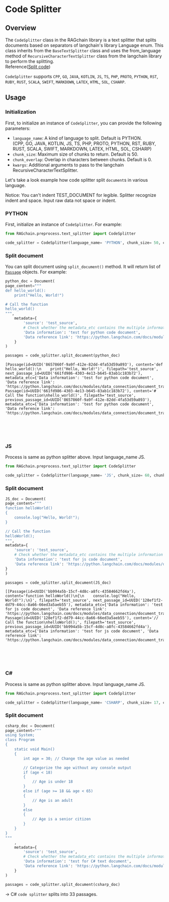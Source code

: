 # Code Splitter

## Overview

The `CodeSplitter` class in the RAGchain library is a text splitter that splits documents based on separators of langchain's library Language enum.
This class inherits from the `BaseTextSplitter` class and uses the from_language method of `RecursiveCharacterTextSplitter` class from the langchain library to perform the splitting. <br>
Reference([Split code](https://python.langchain.com/docs/modules/data_connection/document_transformers/text_splitters/code_splitter))

`CodeSplitter` supports `CPP`, `GO`, `JAVA`, `KOTLIN`, `JS`, `TS`, `PHP`, `PROTO`, `PYTHON`, `RST`, `RUBY`, `RUST`, `SCALA`, `SWIFT`, `MARKDOWN`, `LATEX`, `HTML`, `SOL`, `CSHARP`.


## Usage

### Initialization

First, to initialize an instance of `CodeSplitter`, you can provide the following parameters: <br>

- `language_name`: A kind of language to split. Default is PYTHON.<br>
  (CPP, GO, JAVA, KOTLIN, JS, TS, PHP, PROTO, PYTHON, RST, RUBY, RUST, SCALA, SWIFT, MARKDOWN, LATEX, HTML, SOL, CSHARP)
- `chunk_size`: Maximum size of chunks to return. Default is 50. 
- `chunk_overlap`: Overlap in characters between chunks. Default is 0.
- `kwargs`: Additional arguments to pass to the langchain RecursiveCharacterTextSplitter.

Let's take a look example how code splitter split `document`s in various language.

Notice: You can't indent TEST_DOCUMENT for legible. Splitter recognize indent and space. Input raw data not space or indent.

### PYTHON

First, initialize an instance of `CodeSplitter`. For example:

```Python
from RAGchain.preprocess.text_splitter import CodeSplitter

code_splitter = CodeSplitter(language_name= 'PYTHON', chunk_size= 50, chunk_overlap= 0)
```

### Split document

You can split document using `split_document()` method. It will return list of [`Passage`](https://nomadamas.github.io/RAGchain/build/html/RAGchain.schema.html#module-RAGchain.schema.passage) objects. For example:

```Python
python_doc = Document(
page_content="""
def hello_world():
    print("Hello, World!")

# Call the function
hello_world()
""",
    metadata={
        'source': 'test_source',
        # Check whether the metadata_etc contains the multiple information from the TEST DOCUMENT metadatas or not.
        'Data information': 'test for python code document',
        'Data reference link': 'https://python.langchain.com/docs/modules/data_connection/document_transformers/text_splitters/code_splitter#python'
    }
)

passages = code_splitter.split_document(python_doc)
```
```
[Passage(id=UUID('8657860f-9a9f-412e-82dd-4fa53d59a893'), content='def hello_world():\n    print("Hello, World!")', filepath='test_source', next_passage_id=UUID('661fd986-4303-4e13-b645-83ab1c183b72'), metadata_etc={'Data information': 'test for python code document', 'Data reference link': 'https://python.langchain.com/docs/modules/data_connection/document_transformers/text_splitters/code_splitter#python'}), 
Passage(id=UUID('661fd986-4303-4e13-b645-83ab1c183b72'), content='# Call the function\nhello_world()', filepath='test_source', previous_passage_id=UUID('8657860f-9a9f-412e-82dd-4fa53d59a893'), metadata_etc={'Data information': 'test for python code document', 'Data reference link': 'https://python.langchain.com/docs/modules/data_connection/document_transformers/text_splitters/code_splitter#python'})]
```

<br>
<br>
<br>

### JS

Process is same as python splitter above. Input language_name JS.

```Python
from RAGchain.preprocess.text_splitter import CodeSplitter

code_splitter = CodeSplitter(language_name= 'JS', chunk_size= 60, chunk_overlap= 0)
```

### Split document

```python
JS_doc = Document(
page_content="""
function helloWorld()
{
    console.log("Hello, World!");
}

// Call the function
helloWorld();
""",
metadata={
    'source': 'test_source',
    # Check whether the metadata_etc contains the multiple information from the TEST DOCUMENT metadatas or not.
    'Data information': 'test for js code document',
    'Data reference link': 'https://python.langchain.com/docs/modules/data_connection/document_transformers/text_splitters/code_splitter#js',
}
)

passages = code_splitter.split_document(JS_doc)
```
```
[[Passage(id=UUID('bb994a5b-15cf-4d8c-a8fc-43584662fd4a'), content='function helloWorld()\n{\n    console.log("Hello, World!");\n}', filepath='test_source', next_passage_id=UUID('128ef1f2-dd79-44cc-8a66-66ed3a5aeb55'), metadata_etc={'Data information': 'test for js code document', 'Data reference link': 'https://python.langchain.com/docs/modules/data_connection/document_transformers/text_splitters/code_splitter#js'}), 
Passage(id=UUID('128ef1f2-dd79-44cc-8a66-66ed3a5aeb55'), content='// Call the function\nhelloWorld();', filepath='test_source', previous_passage_id=UUID('bb994a5b-15cf-4d8c-a8fc-43584662fd4a'), metadata_etc={'Data information': 'test for js code document', 'Data reference link': 'https://python.langchain.com/docs/modules/data_connection/document_transformers/text_splitters/code_splitter#js'})]
```

<br>
<br>
<br>

### C#

Process is same as python splitter above. Input language_name JS.

```Python
from RAGchain.preprocess.text_splitter import CodeSplitter

code_splitter = CodeSplitter(language_name= 'CSHARP', chunk_size= 17, chunk_overlap= 0)
```

### Split document

```python
csharp_doc = Document(
page_content="""
using System;
class Program
{
    static void Main()
    {
        int age = 30; // Change the age value as needed

        // Categorize the age without any console output
        if (age < 18)
        {
            // Age is under 18
        }
        else if (age >= 18 && age < 65)
        {
            // Age is an adult
        }
        else
        {
            // Age is a senior citizen
        }
    }
}
"""
    ,
    metadata={
        'source': 'test_source',
        # Check whether the metadata_etc contains the multiple information from the TEST DOCUMENT metadatas or not.
        'Data information': 'test for C# text document',
        'Data reference link': 'https://python.langchain.com/docs/modules/data_connection/document_transformers/text_splitters/code_splitter#c',
    }
)

passages = code_splitter.split_document(csharp_doc)
```

-> C# `code splitter` splits into 33 passages.

